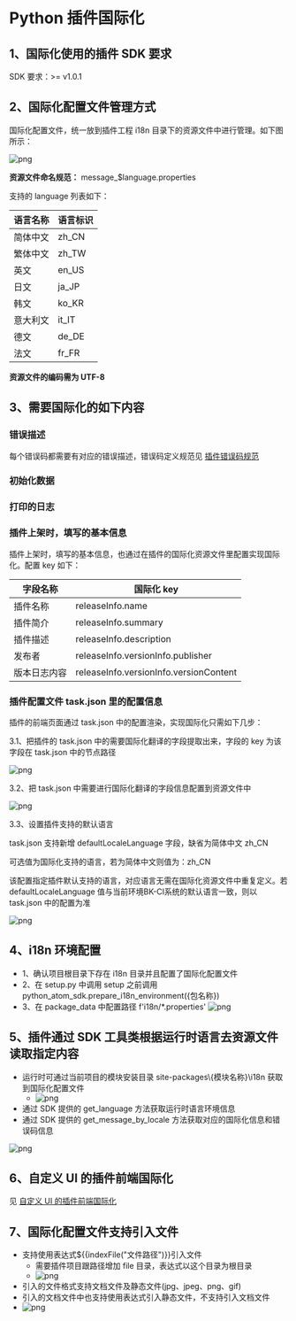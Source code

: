 # Python 插件国际化

## 1、国际化使用的插件 SDK 要求

SDK 要求：>= v1.0.1

## 2、国际化配置文件管理方式

国际化配置文件，统一放到插件工程 i18n 目录下的资源文件中进行管理。如下图所示：

![png](../../../assets/I18nConfig-python-1.png)

**资源文件命名规范：** message_$language.properties

支持的 language 列表如下：

| **语言名称** | **语言标识** |
| ------ | ------ |
| 简体中文 | zh_CN |
| 繁体中文 | zh_TW |
| 英文 | en_US |
| 日文 | ja_JP |
| 韩文 | ko_KR |
| 意大利文 | it_IT |
| 德文 | de_DE |
| 法文 | fr_FR |


**资源文件的编码需为 UTF-8**

## 3、需要国际化的如下内容

### 错误描述

每个错误码都需要有对应的错误描述，错误码定义规范见 [插件错误码规范](../plugin-dev-standard/plugin-error-code.md)

### 初始化数据

### 打印的日志

### 插件上架时，填写的基本信息

插件上架时，填写的基本信息，也通过在插件的国际化资源文件里配置实现国际化。配置 key 如下：

| 字段名称     | 国际化 key                              |
| ------------ | -------------------------------------- |
| 插件名称     | releaseInfo.name                       |
| 插件简介     | releaseInfo.summary                    |
| 插件描述     | releaseInfo.description                |
| 发布者       | releaseInfo.versionInfo.publisher      |
| 版本日志内容  | releaseInfo.versionInfo.versionContent |

### 插件配置文件 task.json 里的配置信息

插件的前端页面通过 task.json 中的配置渲染，实现国际化只需如下几步：

3.1、把插件的 task.json 中的需要国际化翻译的字段提取出来，字段的 key 为该字段在 task.json 中的节点路径

![png](../../../assets/I18nConfig-java-5.png)

3.2、把 task.json 中需要进行国际化翻译的字段信息配置到资源文件中

![png](../../../assets/I18nConfig-python-6.png)

3.3、设置插件支持的默认语言

task.json 支持新增 defaultLocaleLanguage 字段，缺省为简体中文 zh_CN

可选值为国际化支持的语言，若为简体中文则值为：zh_CN

该配置指定插件默认支持的语言，对应语言无需在国际化资源文件中重复定义。若 defaultLocaleLanguage 值与当前环境BK-CI系统的默认语言一致，则以 task.json 中的配置为准

![png](../../../assets/I18nConfig-java-7.png)

## 4、i18n 环境配置
- 1、确认项目根目录下存在 i18n 目录并且配置了国际化配置文件
- 2、在 setup.py 中调用 setup 之前调用 python_atom_sdk.prepare_i18n_environment({包名称})
- 3、在 package_data 中配置路径 f'i18n/*.properties'
  ![png](../../../assets/I18nConfig-python-8.png)
    

## 5、插件通过 SDK 工具类根据运行时语言去资源文件读取指定内容
- 运行时可通过当前项目的模块安装目录 site-packages\\{模块名称}\i18n 获取到国际化配置文件
  - ![png](../../../assets/I18nConfig-python-3.png)
- 通过 SDK 提供的 get_language 方法获取运行时语言环境信息
- 通过 SDK 提供的 get_message_by_locale 方法获取对应的国际化信息和错误码信息

![png](../../../assets/I18nConfig-python-4.png)

## 6、自定义 UI 的插件前端国际化

见 [自定义 UI 的插件前端国际化](./plugin-i18n-custom-ui.md)

## 7、国际化配置文件支持引入文件

- 支持使用表达式${{indexFile("文件路径")}}引入文件
  - 需要插件项目跟路径增加 file 目录，表达式以这个目录为根目录
  - ![png](../../../assets/I18nConfig-file-4.png)
- 引入的文件格式支持文档文件及静态文件(jpg、jpeg、png、gif)
- 引入的文档文件中也支持使用表达式引入静态文件，不支持引入文档文件
- ![png](../../../assets/I18nConfig-file-2.png)